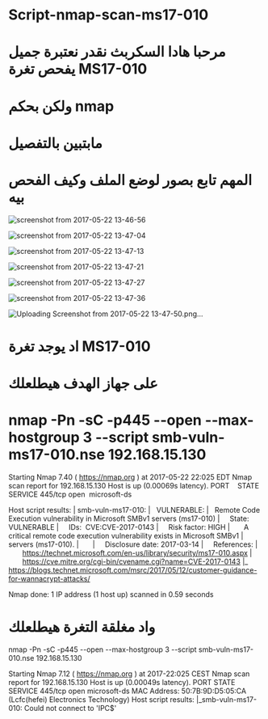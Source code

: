 # Script-nmap-scan-ms17-010
# مرحبا هادا السكربث نقدر نعتبرة جميل  يفحص تغرة MS17-010
# ولكن  بحكم nmap
# مابتبين بالتفصيل 
# المهم تابع بصور لوضع الملف وكيف الفحص بيه 
![screenshot from 2017-05-22 13-46-56](https://cloud.githubusercontent.com/assets/25440152/26317402/a44aeadc-3f17-11e7-862a-01c923d9c653.png)

![screenshot from 2017-05-22 13-47-04](https://cloud.githubusercontent.com/assets/25440152/26317403/a4ddb8b2-3f17-11e7-9ed2-b8c3c44c749e.png)

![screenshot from 2017-05-22 13-47-13](https://cloud.githubusercontent.com/assets/25440152/26317405/a6192d06-3f17-11e7-81fa-62cbd06629b9.png)

![screenshot from 2017-05-22 13-47-21](https://cloud.githubusercontent.com/assets/25440152/26317407/a756c750-3f17-11e7-9c50-fc85dcd5c1d3.png)

![screenshot from 2017-05-22 13-47-27](https://cloud.githubusercontent.com/assets/25440152/26317410/a8369df8-3f17-11e7-814d-893ee0d1049d.png)

![screenshot from 2017-05-22 13-47-36](https://cloud.githubusercontent.com/assets/25440152/26318120/4bd4f4d0-3f1a-11e7-9f12-9b6c0e8a4400.png)

![Uploading Screenshot from 2017-05-22 13-47-50.png…]()
# اد  يوجد تغرة MS17-010 
# على جهاز الهدف هيطلعلك  
# nmap -Pn -sC -p445 --open --max-hostgroup 3 --script smb-vuln-ms17-010.nse 192.168.15.130

Starting Nmap 7.40 ( https://nmap.org ) at 2017-05-22 22:025 EDT
Nmap scan report for 192.168.15.130
Host is up (0.00069s latency).
PORT    STATE SERVICE
445/tcp open  microsoft-ds

Host script results:
| smb-vuln-ms17-010: 
|   VULNERABLE:
|   Remote Code Execution vulnerability in Microsoft SMBv1 servers (ms17-010)
|     State: VULNERABLE
|     IDs:  CVE:CVE-2017-0143
|     Risk factor: HIGH
|       A critical remote code execution vulnerability exists in Microsoft SMBv1
|        servers (ms17-010).
|       
|     Disclosure date: 2017-03-14
|     References:
|       https://technet.microsoft.com/en-us/library/security/ms17-010.aspx
|       https://cve.mitre.org/cgi-bin/cvename.cgi?name=CVE-2017-0143
|_      https://blogs.technet.microsoft.com/msrc/2017/05/12/customer-guidance-for-wannacrypt-attacks/

Nmap done: 1 IP address (1 host up) scanned in 0.59 seconds
# واد مغلقة التغرة هيطلعلك 
nmap -Pn -sC -p445 --open --max-hostgroup 3 --script smb-vuln-ms17-010.nse 192.168.15.130

Starting Nmap 7.12 ( https://nmap.org ) at 2017-22:025 CEST
Nmap scan report for 192.168.15.130
Host is up (0.00049s latency).
PORT    STATE SERVICE
445/tcp open  microsoft-ds
MAC Address: 50:7B:9D:D5:05:CA (Lcfc(hefei) Electronics Technology)
Host script results:
|_smb-vuln-ms17-010: Could not connect to 'IPC$'
















